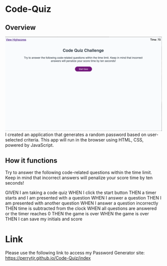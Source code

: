 # Code-Quiz


## Overview 


![](https://github.com/perrytjr/Code-Quiz/blob/master/assets/Screen%20Shot%202020-07-28%20at%206.33.51%20PM.png)
I created an application that generates a random password based on user-selected criteria. This app will run in the browser using HTML, CSS, powered by JavaScript. 

## How it functions

Try to answer the following code-related questions within the time
        limit. Keep in mind that incorrect answers will
        penalize your score time by ten seconds! 

GIVEN I am taking a code quiz
WHEN I click the start button
THEN a timer starts and I am presented with a question
WHEN I answer a question
THEN I am presented with another question
WHEN I answer a question incorrectly
THEN time is subtracted from the clock
WHEN all questions are answered or the timer reaches 0
THEN the game is over
WHEN the game is over
THEN I can save my initials and score

# Link

Please use the following link to access my Password Generator site: https://perrytjr.github.io/Code-Quiz/index

